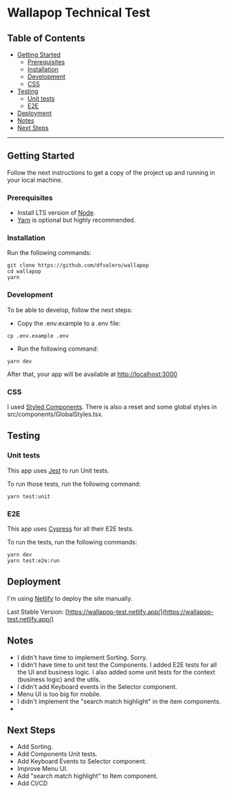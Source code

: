 # Wallapop Technical Test

## Table of Contents

- [Getting Started](#getting-started)
  - [Prerequisites](#prerequisites)
  - [Installation](#installation)
  - [Development](#development)
  - [CSS](#css)
- [Testing](#testing)
  - [Unit tests](#unit-tests)
  - [E2E](#e2e)
- [Deployment](#deployment)
- [Notes](#notes)
- [Next Steps](#next-steps)

---

## Getting Started

Follow the next instructions to get a copy of the project up and running in your local machine.

### Prerequisites

- Install LTS version of [Node](https://nodejs.org/).
- [Yarn](https://yarnpkg.com/) is optional but highly recommended.

### Installation

Run the following commands:

```
git clone https://github.com/dfvalero/wallapop
cd wallapop
yarn
```

### Development

To be able to develop, follow the next steps:

- Copy the .env.example to a .env file:

```
cp .env.example .env
```

- Run the following command:

```
yarn dev
```

After that, your app will be available at [http://localhost:3000](http://localhost:3000)

### CSS

I used [Styled Components](https://styled-components.com/). There is also a reset and some global styles in src/components/GlobalStyles.tsx.

## Testing

### Unit tests

This app uses [Jest](https://jestjs.io/) to run Unit tests.

To run those tests, run the following command:

```
yarn test:unit
```

### E2E

This app uses [Cypress](https://www.cypress.io/) for all their E2E tests.

To run the tests, run the following commands:

```
yarn dev
yarn test:e2e:run
```

## Deployment

I'm using [Netlify](https://www.netlify.com/) to deploy the site manually.

Last Stable Version: [https://wallapop-test.netlify.app/](https://wallapop-test.netlify.app/)

## Notes

- I didn't have time to implement Sorting. Sorry.
- I didn't have time to unit test the Components. I added E2E tests for all the UI and business
  logic. I also added some unit tests for the context (business logic) and the utils.
- I didn't add Keyboard events in the Selector component.
- Menu UI is too big for mobile.
- I didn't implement the "search match highlight" in the item components.
-

## Next Steps

- Add Sorting.
- Add Components Unit tests.
- Add Keyboard Events to Selector component.
- Improve Menu UI.
- Add "search match highlight" to Item component.
- Add CI/CD

